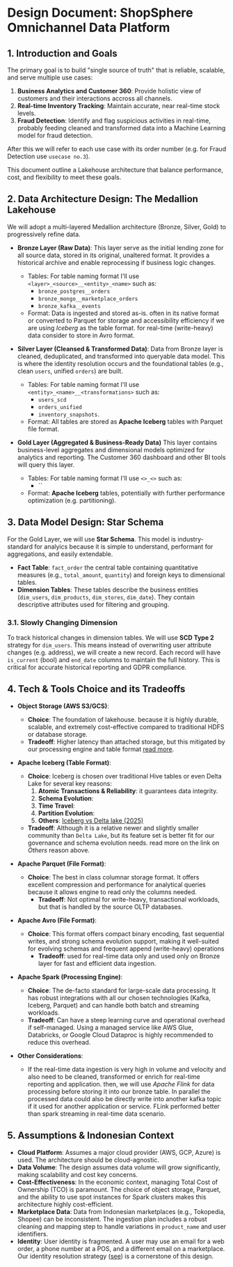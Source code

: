 # Design Document: ShopSphere Omnichannel Data Platform

## 1. Introduction and Goals

The primary goal is to build "single source of truth" that is reliable, scalable, and serve multiple use cases:

1. **Business Analytics and Customer 360**: Provide holistic view of customers and their interactions accross all channels.
2. **Real-time Inventory Tracking**: Maintain accurate, near real-time stock levels.
3. **Fraud Detection**: Identify and flag suspicious activities in real-time, probably feeding cleaned and transformed data into a Machine Learning model for fraud detection.

After this we will refer to each use case with its order number (e.g. for Fraud Detection use `usecase no.3`).

This document outline a Lakehouse architecture that balance performance, cost, and flexibility to meet these goals.

## 2. Data Architecture Design: The Medallion Lakehouse

We will adopt a multi-layered Medallion architecture (Bronze, Silver, Gold) to progressively refine data.

* **Bronze Layer (Raw Data)**:
This layer serve as the initial lending zone for all source data, stored in its original, unaltered format. It provides a historical archive and enable reprocessing if business logic changes.
  * Tables: For table naming format I'll use `<layer>_<source>__<entity>_<name>` such as:
	*  `bronze_postgres__orders`
	*  `bronze_mongo__marketplace_orders`
	*  `bronze_kafka__events`
  * Format: Data is ingested and stored as-is. often in its native format or converted to Parquet for storage and accessibility efficiency if we are using *Iceberg* as the table format. for real-time (write-heavy) data consider to store in Avro format.

* **Silver Layer (Cleansed & Transformed Data)**:
Data from Bronze layer is cleaned, deduplicated, and transformed into queryable data model. This is where the identity resolution occurs and the foundational tables (e.g., clean `users`, unified `orders`) are built.
	* Tables: For table naming format I'll use `<entity>_<name>__<transformations>` such as:
		* `users_scd`
		* `orders_unified`
		* `inventory_snapshots`.
	* Format: All tables are stored as **Apache Iceberg** tables with Parquet file format.

* **Gold Layer (Aggregated & Business-Ready Data)**
This layer contains business-level aggregates and dimensional models optimized for analytics and reporting. The Customer 360 dashboard and other BI tools will query this layer.
	* Tables: For table naming format I'll use `<>_<>` such as:
		* ``
	* Format: **Apache Iceberg** tables, potentially with further performance optimization (e.g. partitioning).

## 3. Data Model Design: Star Schema

For the Gold Layer, we will use **Star Schema**. This model is industry-standard for analyics because it is simple to understand, performant for aggregations, and easily extendable.

* **Fact Table**: `fact_order` the central table containing quantitative measures (e.g., `total_amount`, `quantity`) and foreign keys to dimensional tables.
* **Dimension Tables**: These tables describe the business entities (`dim_users`, `dim_products`, `dim_stores`, `dim_date`). They contain descriptive attributes used for filtering and grouping.

### 3.1. Slowly Changing Dimension

To track historical changes in dimension tables. We will use **SCD Type 2** strategy for `dim_users`. This means instead of overwriting user attribute changes (e.g. address), we will create a new record. Each record will have `is_current` (bool) and `end_date` columns to maintain the full history. This is critical for accurate historical reporting and GDPR compliance.

## 4. Tech & Tools Choice and its Tradeoffs

* **Object Storage (AWS S3/GCS)**:
	* **Choice**: The foundation of lakehouse. because it is highly durable, scalable, and extremely cost-effective compared to traditional HDFS or database storage.
	* **Tradeoff**: Higher latency than attached storage, but this mitigated by our processing engine and table format [read more](./explanations/object-storage.md).

* **Apache Iceberg (Table Format)**:
	* **Choice**: Iceberg is chosen over traditional Hive tables or even Delta Lake for several key reasons:
	  1. **Atomic Transactions & Reliability**: it guarantees data integrity.
	  2. **Schema Evolution**:
	  3. **Time Travel**:
	  4. **Partition Evolution**:
	  5. **Others**: [Iceberg vs Delta lake (2025)](https://bigdataperformance.substack.com/p/delta-lake-vs-apache-iceberg-the)
	* **Tradeoff**: Although it is a relative newer and slightly smaller community than `Delta Lake`, but its feature set is better fit for our governance and schema evolution needs. read more on the link on *Others* reason above.

* **Apache Parquet (File Format)**:
    * **Choice**: The best in class columnar storage format. It offers excellent compression and performance for analytical queries because it allows engine to read only the columns needed.
		* **Tradeoff**: Not optimal for write-heavy, transactional workloads, but that is handled by the source OLTP databases.

* **Apache Avro (File Format)**:
    * **Choice**: This format offers compact binary encoding, fast sequential writes, and strong schema evolution support, making it well-suited for evolving schemas and frequent append (write-heavy) operations
		* **Tradeoff**: used for real-time data only and used only on Bronze layer for fast and efficient data ingestion.

* **Apache Spark (Processing Engine)**:
    * **Choice**: The de-facto standard for large-scale data processing. It has robust integrations with all our chosen technologies (Kafka, Iceberg, Parquet) and can handle both batch and streaming workloads.
    * **Tradeoff**: Can have a steep learning curve and operational overhead if self-managed. Using a managed service like AWS Glue, Databricks, or Google Cloud Dataproc is highly recommended to reduce this overhead.
	
* **Other Considerations**:
	* If the real-time data ingestion is very high in volume and velocity and also need to be cleaned, transformed or enrich for real-time reporting and application. then, we will use *Apache Flink* for data processing before storing it into our bronze table. In parallel the processed data could also be directly write into another kafka topic if it used for another application or service. FLink performed better than spark streaming in real-time data scenario.

## 5. Assumptions & Indonesian Context

* **Cloud Platform**: Assumes a major cloud provider (AWS, GCP, Azure) is used. The architecture should be cloud-agnostic.
* **Data Volume**: The design assumes data volume will grow significantly, making scalability and cost key concerns.
* **Cost-Effectiveness**: In the economic context, managing Total Cost of Ownership (TCO) is paramount. The choice of object storage, Parquet, and the ability to use spot instances for Spark clusters makes this architecture highly cost-efficient.
* **Marketplace Data**: Data from Indonesian marketplaces (e.g., Tokopedia, Shopee) can be inconsistent. The ingestion plan includes a robust cleaning and mapping step to handle variations in `product_name` and user identifiers.
* **Identity**: User identity is fragmented. A user may use an email for a web order, a phone number at a POS, and a different email on a marketplace. Our identity resolution strategy ([see](../scripts/identity_resolution.md)) is a cornerstone of this design.
